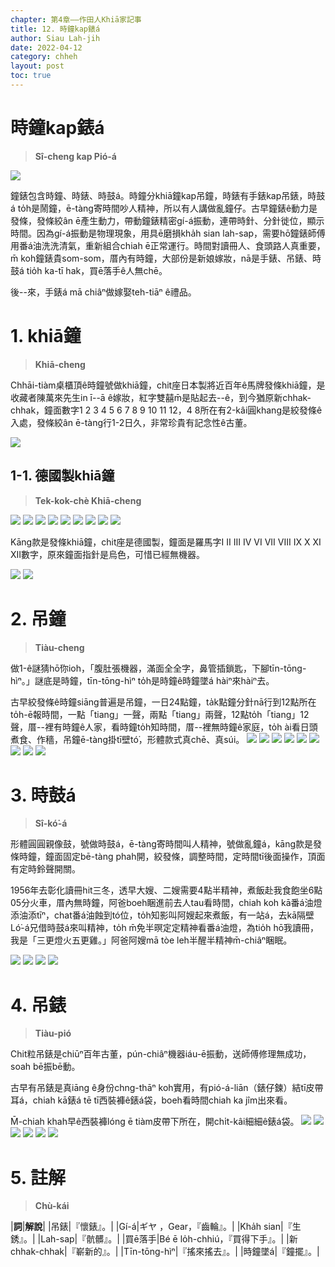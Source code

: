 ```yaml
---
chapter: 第4章——作田人Khiā家記事
title: 12. 時鐘kap錶á
author: Siau Lah-jih
date: 2022-04-12
category: chheh
layout: post
toc: true
---
```


# 時鐘kap錶á
> **Sî-cheng kap Pió-á**

![](../too5/16/16-4-3徛鐘陳建峰.jpg)

鐘錶包含時鐘、時錶、時鼓á。時鐘分khiā鐘kap吊鐘，時錶有手錶kap吊錶，時鼓á to̍h是鬧鐘，ē-tàng寄時間吵人精神，所以有人講做亂鐘仔。古早鐘錶ê動力是發條，發條絞ân ē產生動力，帶動鐘錶精密gí-á振動，連帶時針、分針徙位，顯示時間。因為gí-á振動是物理現象，用具ē磨損kha̍h sian lah-sap，需要hō͘鐘錶師傅用番á油洗洗清氣，重新組合chiah ē正常運行。時間對讀冊人、食頭路人真重要，m̄ koh鐘錶貴som-som，厝內有時鐘，大部份是新娘嫁妝，nā是手錶、吊錶、時鼓á tio̍h ka-tī hak，買ē落手ê人無chē。

後--來，手錶á mā chiâⁿ做嫁娶teh-tiāⁿ ê禮品。

# 1. khiā鐘
> **Khiā-cheng**

Chhāi-tiàm桌櫃頂ê時鐘號做khiā鐘，chit座日本製將近百年ê馬牌發條khiā鐘，是收藏者陳萬來先生in ī--ā ê嫁妝，紅字雙囍m̄是貼起去--ê，到今猶原新chhak-chhak，鐘面數字1 2 3 4 5 6 7 8 9 10 11 12，4 8所在有2-kâi圓khang是絞發條ê入處，發條絞ân ē-tàng行1-2日久，非常珍貴有記念性ê古董。

![](../too5/16/16-4-1徛鐘.jpg) 


## 1-1. 德國製khiā鐘
> **Tek-kok-chè Khiā-cheng**

![](../too5/16/16-4-2徛鐘陳建峰.jpg)
![](../too5/16/16-4-3徛鐘陳建峰.jpg)
![](../too5/16/16-4-3a徛鐘陳建峰.jpg)
![](../too5/16/16-4-4徛鐘陳建峰.jpg) 
![](../too5/16/16-4-5徛鐘陳建峰.jpg)
![](../too5/16/16-4-6徛鐘陳建峰.jpg) 
![](../too5/16/16-4-6a徛鐘陳建峰.jpg)
![](../too5/16/16-4-6b徛鐘.jpg)
![](../too5/16/16-4-6c徛鐘.jpg)

Kāng款是發條khiā鐘，chit座是德國製，鐘面是羅馬字I Ⅱ Ⅲ IV VI VII VIII Ⅸ Ⅹ XI XII數字，原來鐘面指針是烏色，可惜已經無機器。

![](../too5/16/16-4-6d徛鐘.jpg)
![](../too5/16/16-4-6e徛鐘.jpg)

# 2. 吊鐘
> **Tiàu-cheng**

做1-ê謎猜hō͘你ioh，「腹肚張機器，滿面全全字，鼻管插鎖匙，下腳tīn-tōng-hìⁿ。」謎底是時鐘，tīn-tōng-hìⁿ to̍h是時鐘ê時鐘墜á hàiⁿ來hàiⁿ去。

古早絞發條ê時鐘siāng普遍是吊鐘，一日24點鐘，ta̍k點鐘分針nā行到12點所在to̍h-ē報時間，一點「tiang」一聲，兩點「tiang」兩聲，12點to̍h「tiang」12聲，厝--裡有時鐘ê人家，看時鐘to̍h知時間，厝--裡無時鐘ê家庭，to̍h ài看日頭煮食、作穡，吊鐘ē-tàng掛tī壁tó͘，形體款式真chē、真súi。
![](../too5/16/16-4-7吊鐘.jpg)
![](../too5/16/16-4-8吊鐘.jpg)
![](../too5/16/16-4-9吊鐘.jpg)
![](../too5/16/16-4-10吊鐘.jpg)
![](../too5/16/16-4-11吊鐘.jpg)
![](../too5/16/16-4-12吊鐘.jpg)
![](../too5/16/16-4-12a吊鐘.jpg)
![](../too5/16/16-4-13吊鐘.jpg) 
![](../too5/16/16-4-14吊鐘.jpg)


# 3. 時鼓á
> **Sî-kó͘-á**

形體圓圓親像鼓，號做時鼓á，ē-tàng寄時間叫人精神，號做亂鐘á，kāng款是發條時鐘，鐘面固定bē-tàng phah開，絞發條，調整時間，定時間tī後面操作，頂面有定時鈴聲開關。

1956年去彰化讀冊hit三冬，透早大嫂、二嫂需要4點半精神，煮飯赴我食飽坐6點05分火車，厝內無時鐘，阿爸boeh睏進前去人tau看時間，chiah koh kā番á油燈添油添tīⁿ，chat番á油蝕到tó位，to̍h知影叫阿嫂起來煮飯，有一站á，去kā隔壁Ló͘-á兄借時鼓á來叫精神，to̍h m̄免半暝定定精神看番á油燈，為tio̍h hō͘我讀冊，我是「三更燈火五更雞。」阿爸阿嫂mā tòe leh半醒半精神m̄-chiâⁿ睏眠。

![](../too5/16/16-4-15時鼓仔.jpg)
![](../too5/16/16-4-16時鼓仔.jpg)
![](../too5/16/16-4-17時鼓仔.jpg)
![](../too5/16/16-4-18時鼓仔.jpg)

# 4. 吊錶
> **Tiàu-pió**

Chit粒吊錶是chiūⁿ百年古董，pún-chiâⁿ機器iáu-ē振動，送師傅修理無成功，soah bē振bē動。

古早有吊錶是真iāng ê身份chng-thāⁿ koh實用，有pió-á-liān（錶仔鍊）結tī皮帶耳á，chiah kā錶á tē tī西裝褲ê錶á袋，boeh看時間chiah ka jîm出來看。

M̄-chiah khah早ê西裝褲lóng ē tiàm皮帶下所在，開chi̍t-kâi細細ê錶á袋。
![](../too5/16/16-4-20吊錶.jpg)
![](../too5/16/16-4-21吊錶.jpg)
![](../too5/16/16-4-22吊錶.jpg)
![](../too5/16/16-4-23吊錶.jpg)
![](../too5/16/16-4-24吊錶.jpg)
![](../too5/16/16-4-25吊錶.jpg)

# 5. 註解
> **Chù-kái**

|**詞**|**解說**|
|吊錶|『懷錶』。|
|Gí-á|ギヤ ，Gear，『齒輪』。|
|Kha̍h sian|『生銹』。|
|Lah-sap|『骯髒』。|
|買ē落手|Bé ē lo̍h-chhiú，『買得下手』。|
|新chhak-chhak|『嶄新的』。|
|Tīn-tōng-hìⁿ|『搖來搖去』。|
|時鐘墜á|『鐘擺』。|
